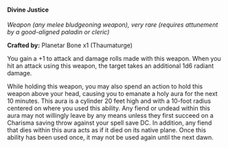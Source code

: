 #### Divine Justice
_Weapon (any melee bludgeoning weapon), very rare (requires attunement by a good-aligned paladin or cleric)_

**Crafted by:** Planetar Bone x1 (Thaumaturge)

You gain a +1 to attack and damage rolls made with this weapon. When you hit an attack using this weapon, the target takes an additional 1d6 radiant damage.

While holding this weapon, you may also spend an action to hold this weapon above your head, causing you to emanate a holy aura for the next 10 minutes. This aura is a cylinder 20 feet high and with a 10-foot radius centered on where you used this ability. Any fiend or undead within this aura may not willingly leave by any means unless they first succeed on a Charisma saving throw against your spell save DC. In addition, any fiend that dies within this aura acts as if it died on its native plane. Once this ability has been used once, it may not be used again until the next dawn.